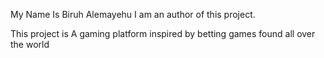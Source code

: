 My Name Is Biruh Alemayehu I am an author of this project.

This project is A gaming platform inspired by betting games found all over the world
